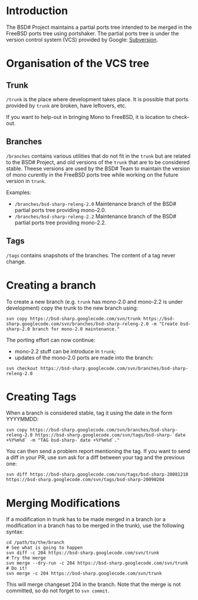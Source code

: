 # Introduction #

The BSD# Project maintains a partial ports tree intended to be merged in the FreeBSD ports tree using portshaker. The partial ports tree is under the version control system (VCS) provided by Google: [Subversion](http://subversion.tigris.org).


# Organisation of the VCS tree #

## Trunk ##
`/trunk` is the place where development takes place. It is possible that ports provided by `trunk` are broken, have leftovers, etc.

If you want to help-out in bringing Mono to FreeBSD, it is location to check-out.

## Branches ##
`/branches` contains various  utilities that do not fit in the `trunk` but are related to the BSD# Project, and old versions of the `trunk` that are to be considered stable. Theese versions are used by the BSD# Team to maintain the version of mono curently in the FreeBSD ports tree while working on the future version in `trunk`.

Examples:
  * `/branches/bsd-sharp-releng-2.0` Maintenance branch of the BSD# partial ports tree providing mono-2.0.
  * `/branches/bsd-sharp-releng-2.2` Maintenance branch of the BSD# partial ports tree providing mono-2.2.
## Tags ##

`/tags` contains snapshots of the branches. The content of a tag never change.

# Creating a branch #

To create a new branch (e.g. `trunk` has mono-2.0 and mono-2.2 is under development) copy the trunk to the new branch using:

```
svn copy https://bsd-sharp.googlecode.com/svn/trunk https://bsd-sharp.googlecode.com/svn/branches/bsd-sharp-releng-2.0 -m "Create bsd-sharp-2.0 branch for mono-2.0 maintenance."
```

The porting effort can now continue:
  * mono-2.2 stuff can be introduce in `trunk`;
  * updates of the mono-2.0 ports are made into the branch:
```
svn checkout https://bsd-sharp.googlecode.com/svn/branches/bsd-sharp-releng-2.0
```

# Creating Tags #

When a branch is considered stable, tag it using the date in the form YYYYMMDD:
```
svn copy https://bsd-sharp.googlecode.com/svn/branches/bsd-sharp-releng-2.0 https://bsd-sharp.googlecode.com/svn/tags/bsd-sharp-`date +%Y%m%d` -m "TAG bsd-sharp-`date +%Y%m%d`."
```

You can then send a problem report mentioning the tag. If you want to send a diff in your PR, use svn ask for a diff between your tag and the previous one:

```
svn diff https://bsd-sharp.googlecode.com/svn/tags/bsd-sharp-20081218  https://bsd-sharp.googlecode.com/svn/tags/bsd-sharp-20090204
```

# Merging Modifications #

If a modification in trunk has to be made merged in a branch (or a modification in a branch has to be merged in the trunk), use the following syntax:

```
cd /path/to/the/branch
# See what is going to happen
svn diff -c 204 https://bsd-sharp.googlecode.com/svn/trunk
# Try the merge
svn merge --dry-run -c 204 https://bsd-sharp.googlecode.com/svn/trunk
# Do it!
svn merge -c 204 https://bsd-sharp.googlecode.com/svn/trunk
```

This will merge changeset 204 in the branch. Note that the merge is not committed, so do not forget to `svn commit`.